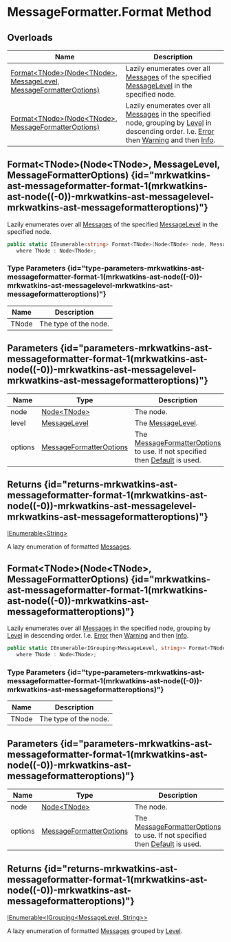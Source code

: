 # MessageFormatter.Format Method
## Overloads

| Name | Description |
| ---- | ----------- |
| [Format&lt;TNode&gt;(Node&lt;TNode&gt;, MessageLevel, MessageFormatterOptions)](MrKWatkins.Ast.MessageFormatter.Format.md#mrkwatkins-ast-messageformatter-format-1(mrkwatkins-ast-node((-0))-mrkwatkins-ast-messagelevel-mrkwatkins-ast-messageformatteroptions)) | Lazily enumerates over all [Messages](MrKWatkins.Ast.Message.md) of the specified [MessageLevel](MrKWatkins.Ast.MessageLevel.md) in the specified node. |
| [Format&lt;TNode&gt;(Node&lt;TNode&gt;, MessageFormatterOptions)](MrKWatkins.Ast.MessageFormatter.Format.md#mrkwatkins-ast-messageformatter-format-1(mrkwatkins-ast-node((-0))-mrkwatkins-ast-messageformatteroptions)) | Lazily enumerates over all [Messages](MrKWatkins.Ast.Message.md) in the specified node, grouping by [Level](MrKWatkins.Ast.Message.Level.md) in descending order. I.e. [Error](MrKWatkins.Ast.MessageLevel.md#fields) then [Warning](MrKWatkins.Ast.MessageLevel.md#fields) and then [Info](MrKWatkins.Ast.MessageLevel.md#fields). |

## Format&lt;TNode&gt;(Node&lt;TNode&gt;, MessageLevel, MessageFormatterOptions) {id="mrkwatkins-ast-messageformatter-format-1(mrkwatkins-ast-node((-0))-mrkwatkins-ast-messagelevel-mrkwatkins-ast-messageformatteroptions)"}

Lazily enumerates over all [Messages](MrKWatkins.Ast.Message.md) of the specified [MessageLevel](MrKWatkins.Ast.MessageLevel.md) in the specified node.

```c#
public static IEnumerable<string> Format<TNode>(Node<TNode> node, MessageLevel level, MessageFormatterOptions? options = null)
   where TNode : Node<TNode>;
```

### Type Parameters {id="type-parameters-mrkwatkins-ast-messageformatter-format-1(mrkwatkins-ast-node((-0))-mrkwatkins-ast-messagelevel-mrkwatkins-ast-messageformatteroptions)"}

| Name | Description |
| ---- | ----------- |
| TNode | The type of the node. |

## Parameters {id="parameters-mrkwatkins-ast-messageformatter-format-1(mrkwatkins-ast-node((-0))-mrkwatkins-ast-messagelevel-mrkwatkins-ast-messageformatteroptions)"}

| Name | Type | Description |
| ---- | ---- | ----------- |
| node | [Node&lt;TNode&gt;](MrKWatkins.Ast.Node-1.md) | The node. |
| level | [MessageLevel](MrKWatkins.Ast.MessageLevel.md) | The [MessageLevel](MrKWatkins.Ast.MessageLevel.md). |
| options | [MessageFormatterOptions](MrKWatkins.Ast.MessageFormatterOptions.md) | The [MessageFormatterOptions](MrKWatkins.Ast.MessageFormatterOptions.md) to use. If not specified then [Default](MrKWatkins.Ast.MessageFormatterOptions.Default.md) is used. |

## Returns {id="returns-mrkwatkins-ast-messageformatter-format-1(mrkwatkins-ast-node((-0))-mrkwatkins-ast-messagelevel-mrkwatkins-ast-messageformatteroptions)"}

[IEnumerable&lt;String&gt;](https://learn.microsoft.com/en-gb/dotnet/api/System.Collections.Generic.IEnumerable-1)

A lazy enumeration of formatted [Messages](MrKWatkins.Ast.Message.md).
## Format&lt;TNode&gt;(Node&lt;TNode&gt;, MessageFormatterOptions) {id="mrkwatkins-ast-messageformatter-format-1(mrkwatkins-ast-node((-0))-mrkwatkins-ast-messageformatteroptions)"}

Lazily enumerates over all [Messages](MrKWatkins.Ast.Message.md) in the specified node, grouping by [Level](MrKWatkins.Ast.Message.Level.md) in descending order. I.e. [Error](MrKWatkins.Ast.MessageLevel.md#fields) then [Warning](MrKWatkins.Ast.MessageLevel.md#fields) and then [Info](MrKWatkins.Ast.MessageLevel.md#fields).

```c#
public static IEnumerable<IGrouping<MessageLevel, string>> Format<TNode>(Node<TNode> node, MessageFormatterOptions? options = null)
   where TNode : Node<TNode>;
```

### Type Parameters {id="type-parameters-mrkwatkins-ast-messageformatter-format-1(mrkwatkins-ast-node((-0))-mrkwatkins-ast-messageformatteroptions)"}

| Name | Description |
| ---- | ----------- |
| TNode | The type of the node. |

## Parameters {id="parameters-mrkwatkins-ast-messageformatter-format-1(mrkwatkins-ast-node((-0))-mrkwatkins-ast-messageformatteroptions)"}

| Name | Type | Description |
| ---- | ---- | ----------- |
| node | [Node&lt;TNode&gt;](MrKWatkins.Ast.Node-1.md) | The node. |
| options | [MessageFormatterOptions](MrKWatkins.Ast.MessageFormatterOptions.md) | The [MessageFormatterOptions](MrKWatkins.Ast.MessageFormatterOptions.md) to use. If not specified then [Default](MrKWatkins.Ast.MessageFormatterOptions.Default.md) is used. |

## Returns {id="returns-mrkwatkins-ast-messageformatter-format-1(mrkwatkins-ast-node((-0))-mrkwatkins-ast-messageformatteroptions)"}

[IEnumerable&lt;IGrouping&lt;MessageLevel, String&gt;&gt;](https://learn.microsoft.com/en-gb/dotnet/api/System.Collections.Generic.IEnumerable-1)

A lazy enumeration of formatted [Messages](MrKWatkins.Ast.Message.md) grouped by [Level](MrKWatkins.Ast.Message.Level.md).
